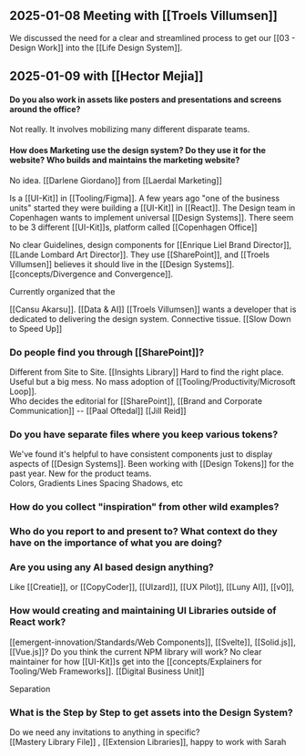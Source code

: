
## 2025-01-08 Meeting with [[Troels Villumsen]]

We discussed the need for a clear and streamlined process to get our [[03 - Design Work]] into the [[Life Design System]].  
## 2025-01-09 with [[Hector Mejia]]

#### Do you also work in assets like posters and presentations and screens around the office?  
Not really.  It involves mobilizing many different disparate teams.  


#### How does Marketing use the design system?  Do they use it for the website?  Who builds and maintains the marketing website?  
No idea.  [[Darlene Giordano]] from [[Laerdal Marketing]]



Is a [[UI-Kit]] in [[Tooling/Figma]].  A few years ago "one of the business units" started they were building a [[UI-Kit]] in [[React]].  The Design team in Copenhagen wants to implement universal [[Design Systems]].  There seem to be 3 different [[UI-Kit]]s, platform called [[Copenhagen Office]] 

No clear Guidelines, design components for [[Enrique Liel Brand Director]], [[Lande Lombard Art Director]].  They use [[SharePoint]], and [[Troels Villumsen]] believes it should live in the [[Design Systems]].  [[concepts/Divergence and Convergence]].

Currently organized that the 

[[Cansu Akarsu]]. [[Data & AI]] 
[[Troels Villumsen]] wants a developer that is dedicated to delivering the design system.  Connective tissue.  [[Slow Down to Speed Up]] 

###  Do people find you through [[SharePoint]]? 

Different from Site to Site.  [[Insights Library]]
Hard to find the right place.  Useful but a big mess. 
No mass adoption of [[Tooling/Productivity/Microsoft Loop]].  
Who decides the editorial for [[SharePoint]], [[Brand and Corporate Communication]] -- [[Paal Oftedal]] 
[[Jill Reid]]

### Do you have separate files where you keep various tokens?   
We've found it's helpful to have consistent components just to display aspects of [[Design Systems]].  Been working with [[Design Tokens]] for the past year.  New for the product teams.  
Colors, Gradients
Lines
Spacing
Shadows, etc

### How do you collect "inspiration" from other wild examples? 


### Who do you report to and present to?  What context do they have on the importance of what you are doing? 


### Are you using any AI based design anything?  
Like [[Creatie]], or [[CopyCoder]], [[UIzard]], [[UX Pilot]], [[Luny AI]], [[v0]], 





### How would creating and maintaining UI Libraries outside of React work?  
[[emergent-innovation/Standards/Web Components]], [[Svelte]], [[Solid.js]], [[Vue.js]]?  Do you think the current NPM library will work?  No clear maintainer for how [[UI-Kit]]s get into the [[concepts/Explainers for Tooling/Web Frameworks]].  [[Digital Business Unit]]



Separation 



### What is the Step by Step to get assets into the Design System?
Do we need any invitations to anything in specific?  
[[Mastery Library File]] , [[Extension Libraries]], happy to work with Sarah 
 

